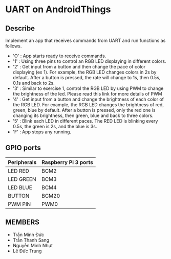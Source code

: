 # UART on AndroidThings

## Describe
Implement an app that receives commands from UART and run functions as follows.
 + 'O' : App starts ready to receive commands.
 + '1' : Using three pins to control an RGB LED displaying in different colors.
 + '2' : Get input from a button and then change the pace of color displaying (ex 1). For example, the RGB LED changes colors in 2s by default. After a button is pressed, the rate will change to 1s, then 0.5s, 0.1s and back to 2s. 
 + '3' : Similar to exercise 1, control the RGB LED by using PWM to change the brightness of the led. Please read this link for more details of PWM
 + '4' : Get input from a button and change the brightness of each color of the RGB LED. For example, the RGB LED changes the brightness of red, green, blue by default. After a button is pressed, only the red one is changing its brightness, then green, blue and back to three colors.
 + '5' : Blink each LED in different paces. The RED LED is blinking every 0.5s, the green is 2s, and the blue is 3s.
 + 'F' : App stops any running.

## GPIO ports

| Peripherals    |  Raspberry Pi 3 ports |
|----------------|-----------------------|
| LED RED        |  BCM2|
| LED GREEN      |  BCM3|
| LED BLUE       |  BCM4|
| BUTTON         |  BCM20|
| PWM PIN        |  PWM0|

## MEMBERS

+ Trần Minh Đức
+ Trần Thanh Sang
+ Nguyễn Minh Nhựt
+ Lê Đức Trung
